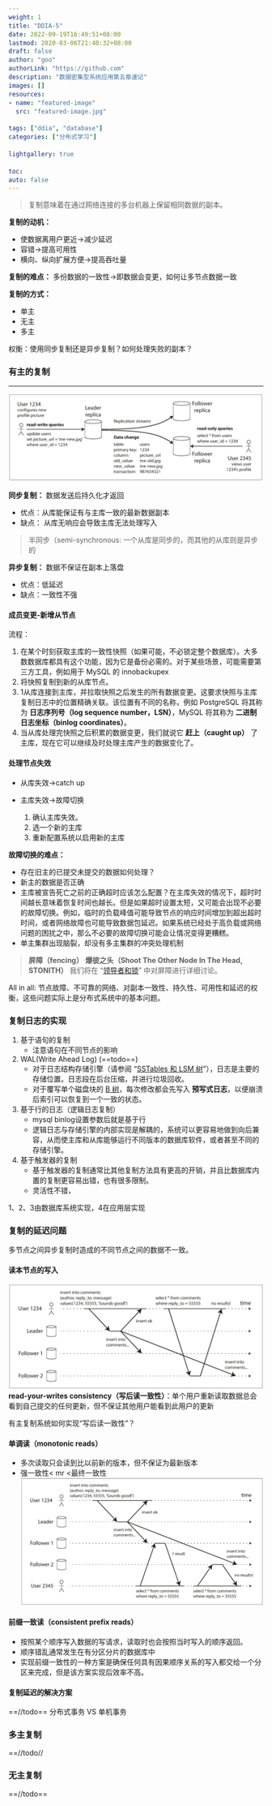 ```yaml
---
weight: 1
title: "DDIA-5"
date: 2022-09-19T16:49:51+08:00
lastmod: 2020-03-06T21:40:32+08:00
draft: false
author: "goo"
authorLink: "https://github.com"
description: "数据密集型系统应用第五章速记"
images: []
resources:
- name: "featured-image"
  src: "featured-image.jpg"

tags: ["ddia", "database"]
categories: ["分布式学习"]

lightgallery: true

toc:
auto: false
---
```


>复制意味着在通过网络连接的多台机器上保留相同数据的副本。

**复制的动机：**
- 使数据离用户更近->减少延迟
- 容错->提高可用性
- 横向、纵向扩展方便->提高吞吐量

**复制的难点：**
多份数据的一致性->即数据会变更，如何让多节点数据一致

**复制的方式：**
- 单主
- 无主
- 多主

权衡：使用同步复制还是异步复制？如何处理失败的副本？


### 有主的复制
---
![2](img.png)

**同步复制：**
数据发送后持久化才返回
- 优点：从库能保证有与主库一致的最新数据副本
- 缺点： 从库无响应会导致主库无法处理写入
>半同步（semi-synchronous:
>一个从库是同步的，而其他的从库则是异步的

**异步复制：**
数据不保证在副本上落盘
- 优点：低延迟
- 缺点：一致性不强


#### 成员变更-新增从节点
流程：
1. 在某个时刻获取主库的一致性快照（如果可能，不必锁定整个数据库）。大多数数据库都具有这个功能，因为它是备份必需的。对于某些场景，可能需要第三方工具，例如用于 MySQL 的 innobackupex
2. 将快照复制到新的从库节点。
3. 1从库连接到主库，并拉取快照之后发生的所有数据变更。这要求快照与主库复制日志中的位置精确关联。该位置有不同的名称，例如 PostgreSQL 将其称为 **日志序列号（log sequence number，LSN）**，MySQL 将其称为 **二进制日志坐标（binlog coordinates）**。
4. 当从库处理完快照之后积累的数据变更，我们就说它 **赶上（caught up）** 了主库，现在它可以继续及时处理主库产生的数据变化了。

#### 处理节点失效
- 从库失效->catch up

- 主库失效->故障切换
    1. 确认主库失效。
    2. 选一个新的主库
    3. 重新配置系统以启用新的主库

**故障切换的难点：**
- 存在旧主的已提交未提交的数据如何处理？
- 新主的数据是否正确
- 主库被宣告死亡之前的正确超时应该怎么配置？在主库失效的情况下，超时时间越长意味着恢复时间也越长。但是如果超时设置太短，又可能会出现不必要的故障切换。例如，临时的负载峰值可能导致节点的响应时间增加到超出超时时间，或者网络故障也可能导致数据包延迟。如果系统已经处于高负载或网络问题的困扰之中，那么不必要的故障切换可能会让情况变得更糟糕。
- 单主集群出现脑裂，却没有多主集群的冲突处理机制
> **屏障（fencing）**
> **爆彼之头（Shoot The Other Node In The Head, STONITH）**
> 我们将在 “[领导者和锁](http://ddia.vonng.com/#/ch8?id=%e9%a2%86%e5%af%bc%e8%80%85%e5%92%8c%e9%94%81)” 中对屏障进行详细讨论。

All in all:
节点故障、不可靠的网络、对副本一致性、持久性、可用性和延迟的权衡，这些问题实际上是分布式系统中的基本问题。

### 复制日志的实现

1. 基于语句的复制
    - 注意语句在不同节点的影响
2. WAL(Write Ahead Log) (==todo==)
    - 对于日志结构存储引擎（请参阅 “[SSTables 和 LSM 树](http://ddia.vonng.com/#/ch3?id=sstables%e5%92%8clsm%e6%a0%91)”），日志是主要的存储位置。日志段在后台压缩，并进行垃圾回收。
    - 对于覆写单个磁盘块的 [B 树](http://ddia.vonng.com/#/ch3?id=b%e6%a0%91)，每次修改都会先写入 **预写式日志**，以便崩溃后索引可以恢复到一个一致的状态。
3. 基于行的日志（逻辑日志复制）
    - mysql binlog设置参数后就是基于行
    - 逻辑日志与存储引擎的内部实现是解耦的，系统可以更容易地做到向后兼容，从而使主库和从库能够运行不同版本的数据库软件，或者甚至不同的存储引擎。
4. 基于触发器的复制
    - 基于触发器的复制通常比其他复制方法具有更高的开销，并且比数据库内置的复制更容易出错，也有很多限制。
    - 灵活性不错，

1、2、3由数据库系统实现，4在应用层实现


### 复制的延迟问题
多节点之间异步复制时造成的不同节点之间的数据不一致。

#### 读本节点的写入
![2](img_1.png)
**read-your-writes consistency（写后读一致性）**：单个用户重新读取数据总会看到自己提交的任何更新，但不保证其他用户能看到此用户的更新

有主复制系统如何实现“写后读一致性”？


#### 单调读（monotonic reads）
- 多次读取只会读到比以前新的版本，但不保证为最新版本
- 强一致性< mr <最终一致性
  ![img_2.png](img_2.png)


#### 前缀一致读（consistent prefix reads）
- 按照某个顺序写入数据的写请求，读取时也会按照当时写入的顺序返回。
- 顺序错乱通常发生在有分区分片的数据库中
- 实现前缀一致性的一种方案是确保任何具有因果顺序关系的写入都交给一个分区来完成，但是该方案实现后效率不高。

#### 复制延迟的解决方案
==//todo==
分布式事务 VS 单机事务


### 多主复制
==//todo//


### 无主复制
==//todo==


